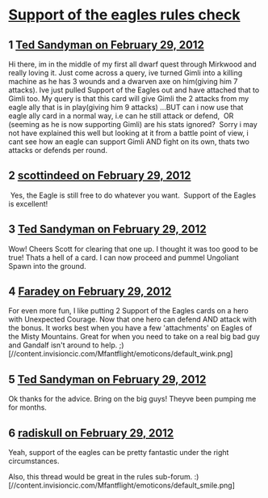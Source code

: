 # [Support of the eagles rules check](https://community.fantasyflightgames.com/topic/61180-support-of-the-eagles-rules-check/)

## 1 [Ted Sandyman on February 29, 2012](https://community.fantasyflightgames.com/topic/61180-support-of-the-eagles-rules-check/?do=findComment&comment=600248)

Hi there, im in the middle of my first all dwarf quest through Mirkwood and really loving it. Just come across a query, ive turned Gimli into a killing machine as he has 3 wounds and a dwarven axe on him(giving him 7 attacks). Ive just pulled Support of the Eagles out and have attached that to Gimli too. My query is that this card will give Gimli the 2 attacks from my eagle ally that is in play(giving him 9 attacks) ...BUT can i now use that eagle ally card in a normal way, i.e can he still attack or defend,  OR (seeming as he is now supporting Gimli) are his stats ignored?  Sorry i may not have explained this well but looking at it from a battle point of view, i cant see how an eagle can support Gimli AND fight on its own, thats two attacks or defends per round.

## 2 [scottindeed on February 29, 2012](https://community.fantasyflightgames.com/topic/61180-support-of-the-eagles-rules-check/?do=findComment&comment=600250)

 Yes, the Eagle is still free to do whatever you want.  Support of the Eagles is excellent!

## 3 [Ted Sandyman on February 29, 2012](https://community.fantasyflightgames.com/topic/61180-support-of-the-eagles-rules-check/?do=findComment&comment=600253)

Wow! Cheers Scott for clearing that one up. I thought it was too good to be true! Thats a hell of a card. I can now proceed and pummel Ungoliant Spawn into the ground.

## 4 [Faradey on February 29, 2012](https://community.fantasyflightgames.com/topic/61180-support-of-the-eagles-rules-check/?do=findComment&comment=600292)

For even more fun, I like putting 2 Support of the Eagles cards on a hero with Unexpected Courage. Now that one hero can defend AND attack with the bonus. It works best when you have a few 'attachments' on Eagles of the Misty Mountains. Great for when you need to take on a real big bad guy and Gandalf isn't around to help. ;) [//content.invisioncic.com/Mfantflight/emoticons/default_wink.png]

## 5 [Ted Sandyman on February 29, 2012](https://community.fantasyflightgames.com/topic/61180-support-of-the-eagles-rules-check/?do=findComment&comment=600306)

Ok thanks for the advice. Bring on the big guys! Theyve been pumping me for months.

## 6 [radiskull on February 29, 2012](https://community.fantasyflightgames.com/topic/61180-support-of-the-eagles-rules-check/?do=findComment&comment=600324)

Yeah, support of the eagles can be pretty fantastic under the right circumstances.

Also, this thread would be great in the rules sub-forum. :) [//content.invisioncic.com/Mfantflight/emoticons/default_smile.png]

